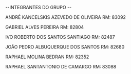 --INTEGRANTES DO GRUPO --

ANDRÉ KANCELSKIS AZEVEDO DE OLIVEIRA RM: 83092

GABRIEL ALVES PEREIRA RM: 82804

IVO ROBERTO DOS SANTOS SANTIAGO RM: 82487

JOÃO PEDRO ALBUQUERQUE DOS SANTOS RM: 82680

RAPHAEL MOLINA BEDRAN RM: 82352

RAPHAEL SANTANTONIO DE CAMARGO RM: 83088
